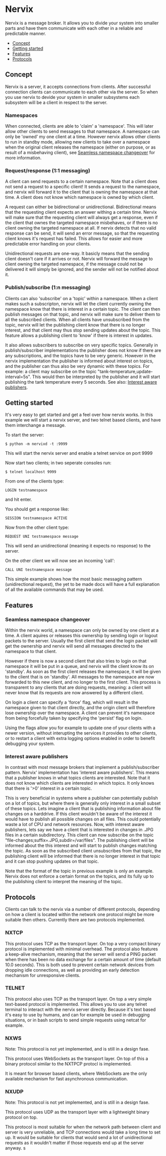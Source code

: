 
# Nervix

Nervix is a message broker. It allows you to divide your system into smaller parts and have them communicate with each
other in a reliable and predictable manner.

 * [Concept](#concept)
 * [Getting started](#getting-started)
 * [Features](#features)
 * [Protocols](#protocols)


## Concept

Nervix is a server, it accepts connections from clients. After successful connection clients can communicate to each
other via the server. So when you use nervix to devide your system in smaller subsystems each subsystem will be a
client in respect to the server.

### Namespaces

When connected, clients are able to 'claim' a 'namespace'. This will later allow other clients to send messages to that
namespace. A namespace can only be 'owned' my one client at a time. However nervix allows other clients to run in
standby mode, allowing new clients to take over a namespace when the original client releases the namespace (either on
purpose, or as result of a misbehaving client), see [Seamless namespace changeover](#seamless-namespace-changeover) for more information.

### Request/response (1:1 messaging)

A client can send requests to a certain namespace. Note that a client does not send a request to a specific client! It
sends a request to the namespace, and nervix will forward it to the client that is owning the namespace at that time. A
client does not know which namespace is owned by which client.

A request can either be bidirectional or unidirectional. Bidirectional means that the requesting client expects an
answer withing a certain time. Nervix will make sure that the requesting client will always get a response, even if the
client that ownes the targeted namespace misbehaves, or if there is no client owning the targeted namespace at all. If
nervix detects that no valid response can be send, it will send an error message, so that the requesting client knows
it's request has failed. This allows for easier and more predictable error handling on your clients.

Unidirectional requests are one-way. It basicly means that the sending client doesn't care if it arrives or not. Nervix
will forward the message to client owning the targeted namespace, if the message could not be delivered it will simply
be ignored, and the sender will not be notified about it.

### Publish/subscribe (1:n messaging)

Clients can also 'subscribe' on a 'topic' within a namespace. When a client makes such a subscripton, nervix will let
the client currently owning the namespace know that there is interest in a certain topic. The client can then publish
messages on that topic, and nervix will make sure to deliver them to all the subscribed clients. When all clients have
unsubscribed from the topic, nervix will let the publishing client know that there is no longer interest, and that
client may thus stop sending updates about the topic. This feature allows a publishing client to 'know' if there is
interest in updates.

It also allows subscribers to subscribe on very specific topics. Generally in publish/subscriber implementations the
publisher does not know if there are any subscriptions, and the topics have to be very generic. However in the nervix
implementation the publisher is informed about interest on topics, and the publisher can thus also be very dynamic with
these topics. For example: a client may subscribe on the topic "tank-temperature,update-interval=5s". This would then
be interpreted by the publisher and it will start publishing the tank temperature every 5 seconds.
See also: [Interest aware publishers](#interest-aware-publishers).


## Getting started

It's very easy to get started and get a feel over how nervix works. In this example we will start a nervix server, and
two telnet based clients, and have them interchange a message.

To start the server:

```
$ python -m nervixd -t :9999
```

This will start the nervix server and enable a telnet service on port 9999

Now start two clients; in two seperate consoles run:

```
$ telnet localhost 9999
```

From one of the clients type:

```
LOGIN testnamespace
```

and hit enter.

You should get a response like:

```
SESSION testnamespace ACTIVE
```

Now from the other client type:

```
REQUEST UNI testnamespace message
```

This will send an unidirectional (meaning it expects no response) to the server.

On the other client we will now see an incoming 'call':

```
CALL UNI testnamespace message
```

This simple example shows how the most basic messaging pattern (unidirectional request), the yet to be made docs will
have a full explanation of all the available commands that may be used.


## Features

### Seamless namespace changeover

Within the nervix world, a namespace can only be owned by one client at a time. A client aquires or releases this
ownership by sending login or logout packets to the server. Usually the first client that send the login packet will
get the ownership and nervix will send all messages directed to the namespace to that client.

However if there is now a second client that also tries to login on that namespace it will be put in a queue, and
nervix will the client know its on 'standby'. As soon as the first client releases the namespace, it will be given to
the client that is on 'standby'. All messages to the namespace are now forwarded to this new client, and no longer to
the first client. This process is transparent to any clients that are doing requests, meaning: a client will never know
that its requests are now answered by a different client.

On login a client can specify a 'force' flag, which will result in the namespace given to that client directly,
and the origin client will therefore lose ownership over the namespace. A client can prevent it's namespace from being
forcefully taken by specifying the 'persist' flag on login.

Using the flags allow you for example to update one of your clients with a newer version, without interupting the
services it provides to other clients, or to restart a client with extra logging options enabled in order to benefit
debugging your system.

### Interest aware publishers

In contrast with most message brokers that implement a publish/subscriber pattern. Nervix' implementation has 'interest
aware publishers'. This means that a publisher knows in what topics clients are interested. Note that it does not know
which clients are interested in which topics. It only knows that there is '>0' interest in a certain topic.

This is very beneficial in systems where a publisher can potentially publish on a lot of topics, but where there is
generally only interest in a small subset of these topics. Lets imagine a client that is publishing information about
file changes on a harddrive. If this client wouldn't be aware of the interest it would have to publish all possible
changes on all files. This could potentially waste a lot of CPU and network resources. Now, with interest aware
publishers, lets say we have a client that is interested in changes in .JPG files in a certain subdirectory. This
client can now subscribe on the topic "file-changes;suffix=.JPG,subdir=/var/files". The publishing client will be
informed about the this interest and will start to publish changes matching the topic. As soon as the subscribed client
unsubscribes from that topic, the publishing client will be informed that there is no longer interest in that topic and
it can stop pushing updates on that topic.

Note that the format of the topic in previous example is only an example. Nervix does not enforce a certain format on
the topics, and its fully up to the publishing client to interpret the meaning of the topic.


## Protocols

Clients can talk to the nervix via a number of different protocols, depending on how a client is located within the
network one protocol might be more suitable then others. Currently there are two protocols implemented.

### NXTCP

This protocol uses TCP as the transport layer. On top a very compact binary protocol is implemented with minimal
overhead. The protocol also features a keep-alive mechanism, meaning that the server will send a PING packet when there
has been no data exchange for a certain amount of time (default 10.0 seconds). This is both used to prevent certain
network devices from dropping idle connections, as well as providing an early detection mechanism for unresponsive
clients.

### TELNET

This protocol also uses TCP as the transport layer. On top a very simple text-based protocol is implemented. This
allows you to use any telnet terminal to interact with the nervix server directly. Because it's text based it's easy
to use by humans, and can for example be used in debugging situations, or in bash scripts to send simple requests
using netcat for example.

### NXWS

Note: This protocol is not yet implemented, and is still in a design fase.

This protocol uses WebSockets as the transport layer. On top of this a binary protocol similar to the NXTPCP protocl is
implemented.

It is meant for browser based clients, where WebSockets are the only available mechanism for fast asynchronous
communication.


### NXUDP

Note: This protocol is not yet implemented, and is still in a design fase.

This protocol uses UDP as the transport layer with a lightweight binary protocol on top.

This protocol is most suitable for when the network path between client and server is very unreliable, and TCP
connections would take a long time to set up. It would be suitable for clients that would send a lot of unidirectional
requests as it wouldn't matter if those requests end up at the server anyway.
s
